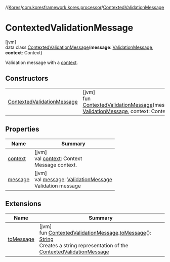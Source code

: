 //[Kores](../../../index.md)/[com.koresframework.kores.processor](../index.md)/[ContextedValidationMessage](index.md)

# ContextedValidationMessage

[jvm]\
data class [ContextedValidationMessage](index.md)(**message**: [ValidationMessage](../-validation-message/index.md), **context**: Context)

Validation message with a [context](context.md).

## Constructors

| | |
|---|---|
| [ContextedValidationMessage](-contexted-validation-message.md) | [jvm]<br>fun [ContextedValidationMessage](-contexted-validation-message.md)(message: [ValidationMessage](../-validation-message/index.md), context: Context) |

## Properties

| Name | Summary |
|---|---|
| [context](context.md) | [jvm]<br>val [context](context.md): Context<br>Message context. |
| [message](message.md) | [jvm]<br>val [message](message.md): [ValidationMessage](../-validation-message/index.md)<br>Validation message |

## Extensions

| Name | Summary |
|---|---|
| [toMessage](../to-message.md) | [jvm]<br>fun [ContextedValidationMessage](index.md).[toMessage](../to-message.md)(): [String](https://kotlinlang.org/api/latest/jvm/stdlib/kotlin/-string/index.html)<br>Creates a string representation of the [ContextedValidationMessage](index.md) |
